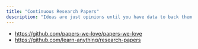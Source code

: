 ```yaml
---
title: "Continuous Research Papers"
description: "Ideas are just opinions until you have data to back them up. Here are links to research papers."
---
```


- https://github.com/papers-we-love/papers-we-love
- https://github.com/learn-anything/research-papers